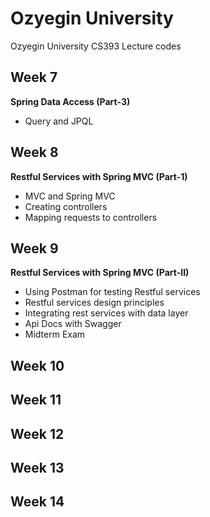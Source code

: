 # Ozyegin University
Ozyegin University CS393 Lecture codes 



## Week 7
**Spring Data Access (Part-3)**
- Query and JPQL

## Week 8 
**Restful Services with Spring MVC (Part-1)**
- MVC and Spring MVC
- Creating controllers
- Mapping requests to controllers

## Week 9 
**Restful Services with Spring MVC (Part-II)**
- Using Postman for testing Restful services
- Restful services design principles 
- Integrating rest services with data layer
- Api Docs with Swagger
- Midterm Exam

## Week 10

## Week 11

## Week 12

## Week 13

## Week 14


